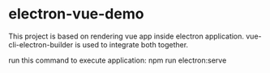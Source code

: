 # electron-vue-demo

This project is based on rendering vue app inside electron application.
vue-cli-electron-builder is used to integrate both together.

run this command to execute application:
npm run electron:serve
